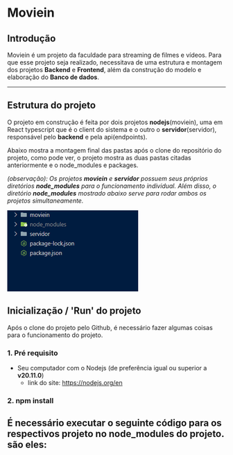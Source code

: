
# Moviein

## Introdução
Moviein é um projeto da faculdade para streaming de filmes e vídeos. Para que esse projeto seja realizado, necessitava de uma estrutura e montagem dos projetos **Backend** e **Frontend**, além da construção do modelo e elaboração do **Banco de dados**.

---

## Estrutura do projeto
O projeto em construção é feita por dois projetos **nodejs**(moviein), uma em React typescript que é o client do sistema e o outro o **servidor**(servidor), responsável pelo **backend** e pela api(endpoints).

Abaixo mostra a montagem final das pastas após o clone do repositório do projeto, como pode ver, o projeto mostra as duas pastas citadas anteriormente e o node_modules e packages.

*(observação): Os projetos **moviein** e **servidor** possuem seus próprios diretórios **node_modules** para o funcionamento individual. Além disso, o diretório **node_modules** mostrado abaixo serve para rodar ambos os projetos simultaneamente.*

![pastas](./img/pastas.png)

## Inicialização / 'Run' do projeto
Após o clone do projeto pelo Github, é necessário fazer algumas coisas para o funcionamento do projeto. 

### 1. Pré requisito
- Seu computador com o Nodejs (de preferência igual ou superior a **v20.11.0**)
  - link do site: https://nodejs.org/en 

### 2. npm install 
É necessário executar o seguinte código para os respectivos projeto no node_modules do projeto.
são eles:
- 